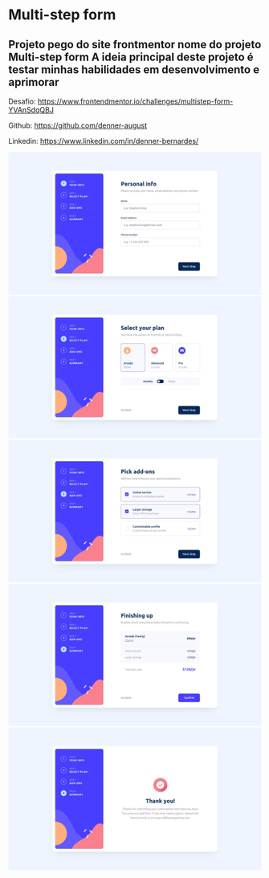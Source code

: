 # Multi-step form

## Projeto pego do site frontmentor nome do projeto Multi-step form A ideia principal deste projeto é testar minhas habilidades em desenvolvimento e aprimorar

Desafio: <https://www.frontendmentor.io/challenges/multistep-form-YVAnSdqQBJ>

Github: <https://github.com/denner-august>

Linkedin: <https://www.linkedin.com/in/denner-bernardes/>

![imagem inicial do projeto](./inicio/design//desktop-design-step-1.jpg)
![ilustrando etapas do projeto](./inicio/design//desktop-design-step-2-monthly.jpg)
![ilustrando etapas do projeto](./inicio/design//desktop-design-step-3-monthly.jpg)
![ilustrando etapas do projeto](./inicio/design//desktop-design-step-4-yearly.jpg)
![ilustrando etapas do projeto](./inicio/design//desktop-design-step-5.jpg)
